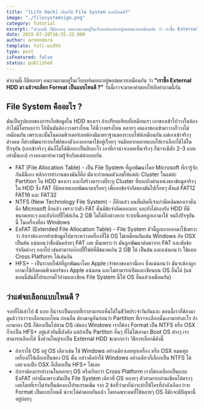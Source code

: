 ```yaml
---
title: "[Life Hack] เลือกใช้ File System แบบไหนดี?"
image: "./filesystemsign.png"
category: Tutorial
excerpt: "คำถามนี้ ก็มีหลายๆ คนถามถามอยู่ในเว็บบอร์ดเยอะอยู่พอสมควรเหมือนกัน ว่า เราซื้อ External HDD มา แล้วจะเลือก Format เป็นแบบไหนดี ? วันนี้เราจะมาหาคำตอบให้กับคำถามนี้กัน"
date: 2015-07-28T16:55:22.000
author: arnondora
template: full-width
type: post
isFeatured: false
status: published
---
```


คำถามนี้ ก็มีหลายๆ คนถามถามอยู่ในเว็บบอร์ดเยอะอยู่พอสมควรเหมือนกัน ว่า **"เราซื้อ External HDD มา แล้วจะเลือก Format เป็นแบบไหนดี ?"** วันนี้เราจะมาหาคำตอบให้กับคำถามนี้กัน

## File System คืออะไร ?
มันเป็นรูปแบบของการเก็บข้อมูลใน HDD ของเรา ถ้าเปรียบเทียบก็เหมือนเรา เอาของเข้าไปวางในห้อง ถ้าไม่มีใครบอกว่า ไอ้นั่นมันต้องวางตรงไหน ไอ้นี่วางตรงไหน หลายๆ คนเอาของเข้ามาวางก็วางไม่เหมือนกัน เพราะฉะนั้นในคอมพิวเตอร์เลยต้องมีมาตราฐานของระบบไฟล์เหมือนกัน
แต่เอาเข้าจริงๆ ต่างคน ก็ต่างพัฒนาระบบไฟล์ของตัวเองออกมาใช้อยู่เรื่อยๆ จนมีหลากหลายแบบให้เราเลือกใช้ได้ในปัจจุบัน (เอาเข้าจริงๆ มันก็ไม่ได้มีเยอะเป็นสิบอะไร เอาที่เราน่าจะเคยเห็นจริงๆ ก็น่าจะมีสัก 2-3 แบบเท่านั้นเอง) เราลองมาทำความรู้จักกับแต่ล่ะแบบกัน

* FAT (File Allocation Table) - เป็น File System ที่ถูกพัฒนาโดย Microsoft ที่เรารู้จักกันดีนี่เอง หลักการทำงานของมันก็คือ มันจะกำหนดตัวเลขให้แต่ล่ะ Cluster ในแต่ล่ะ Partition ใน HDD ของเรา และก็สร้างตารางที่ระบุ Cluster ที่บอกถึงตำแหน่งของข้อมูลจริงๆ ใน HDD ซึ่ง FAT ก็มีหลายแบบพัฒนามาเรื่อยๆ เพื่อลบข้อจำกัดของมันไปเรื่อยๆ ตั้งแต่ FAT12 FAT16 และ FAT32
* NTFS (New Technology File System) - ก็อีกแล้ว คนที่ผลิตก็เจ้าเก่ามือเดิมของเรานั่นคือ Microsoft อีกแล้ว เพราะว่าตัว FAT นั่นมีข้อจำกัดเยอะแยะ และยังไม่รองรับ HDD ที่มีขนาดเยอะๆ และยังก๊อปปี้ไฟล์เกิน 2 GB ไม่ได้อีกต่างหาก ระบบนี้เลยถูกเอามาใช้ จนถึงปัจจุบันนี้ ในเครื่องที่ลง Windows
* ExFAT (Extended File Allocation Table) - File System ตัวนี้ถูกเอาออกมาใช้เพราะว่า ถ้าเราต้องการย้ายข้อมูลไปมาระหว่างเครื่องที่ใช้ OS ไม่เหมือนกันเช่น Windows กับ OSX เป็นต้น แน่นอนว่าชื่อมันคล้ายๆ FAT เลย นั่นเพราะว่า มันถูกพัฒนาต่อมาจาก FAT และตัดข้อจำกัดต่างๆ ออกไป เช่นสามารถก๊อปปี้ไฟล์ที่มีขนาดเกิน 2 GB ได้ เป็นต้น และแน่นอนว่า ใช้แบบ Cross Platform ได้เช่นกัน
* HFS+ - เป็นระบบไฟล์ที่ถูกพัฒนาโดย Apple เจ้าของของเรานี่เอง ซึ่งแน่นอนว่า มันจะต้องถูกเอามาใช้กับคอมพิวเตอร์ของ Apple แน่นอน และไม่สามารถเปิดและเขียนบน OS อื่นได้ (แต่ตอนนี้มันมีโปรแกรมไว้อ่านและเขียน File System นี้ให้ OS อื่นแล้วเหมือนกัน)

## ว่าแต่จะเลือกแบบไหนดี ?
จากที่ได้เล่าไป 4 แบบ ก็น่าจะเป็นแบบที่เราสามารถเห็นได้ในชีวิตประจำวันกันและ ตอนนี้เราก็ต้องมาดูแล้วว่าเราจะเลือกแบบไหน ก่อนอื่น ต้องมาดูกันก่อนว่า Partition ที่เราจะเลือกนั้นเอามาทำอะไร ถ้าเอามาลง OS ก็ต้องเป็นไปตาม OS เช่นลง Windows เราก็ต้อง Format เป็น NTFS หรือ OSX ก็จะเป็น HFS+ อยู่แล้วอันนี้บังคับ แต่ถ้าเป็น Partiton อื่นๆ ที่ไม่ได้เอามา Boot OS ต่างๆ เราสามารถเลือกได้ ซึ่งส่วนใหญ่จะเป็น External HDD ซะมากกว่า วิธีการเลือกมีดังนี้

* ถ้าเราใช้ OS อยู่ OS เดียวเช่น ใช้ Windows อย่างเดียวเลยทุกเครื่อง หรือ OSX หมดทุกเครื่องก็ให้เลือกเป็นของ OS นั้น กล่าวคือถ้าใช้ Windows อย่างเดียวก็เลือกเป็น NTFS ได้เลย และฝั่ง OSX ก็เลือกเป็น HFS+ ได้เลย
* ถ้าเราต้องการทำงานในหลายๆ OS หรือเรียกว่า Cross Platform เราก็ต้องเลือกเป็นแบบ ExFAT เท่านั้นเพราะมันเป็น File System เดียวที่ OS หลายๆ ตัวสามารถอ่านเขียนได้ตรงๆ เลยโดยที่เราไม่จำเป็นต้องลงโปรแกรมเพิ่ม
จาก 2 ข้อที่ว่ามาก็น่าจะทำให้ใครที่กำลังเลือกว่าจะ Format เป็นแบบไหนดี น่าจะได้คำตอบกันแล้ว โดยเฉพาะคนที่ใช้หลายๆ OS ก็มักจะมีปัญหานี้อยู่บ่อยๆ
